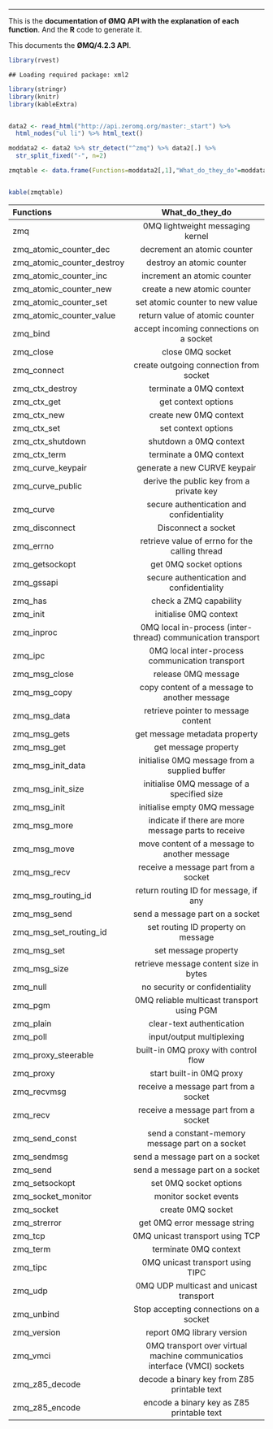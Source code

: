 ------------------------------------------------------------------------

This is the **documentation of ØMQ API with the explanation of each function**. And the **R** code to generate it.

This documents the **ØMQ/4.2.3 API**.

``` r
library(rvest)
```

    ## Loading required package: xml2

``` r
library(stringr)
library(knitr)
library(kableExtra)


data2 <- read_html("http://api.zeromq.org/master:_start") %>% 
  html_nodes("ul li") %>% html_text()

moddata2 <- data2 %>% str_detect("^zmq") %>% data2[.] %>% 
  str_split_fixed("-", n=2)

zmqtable <- data.frame(Functions=moddata2[,1],"What_do_they_do"=moddata2[,2])


kable(zmqtable)
```

| Functions                     | What\_do\_they\_do                                                        |
|:------------------------------|:-------------------------------------------------------------------------:|
| zmq                           | 0MQ lightweight messaging kernel                                          |
| zmq\_atomic\_counter\_dec     | decrement an atomic counter                                               |
| zmq\_atomic\_counter\_destroy | destroy an atomic counter                                                 |
| zmq\_atomic\_counter\_inc     | increment an atomic counter                                               |
| zmq\_atomic\_counter\_new     | create a new atomic counter                                               |
| zmq\_atomic\_counter\_set     | set atomic counter to new value                                           |
| zmq\_atomic\_counter\_value   | return value of atomic counter                                            |
| zmq\_bind                     | accept incoming connections on a socket                                   |
| zmq\_close                    | close 0MQ socket                                                          |
| zmq\_connect                  | create outgoing connection from socket                                    |
| zmq\_ctx\_destroy             | terminate a 0MQ context                                                   |
| zmq\_ctx\_get                 | get context options                                                       |
| zmq\_ctx\_new                 | create new 0MQ context                                                    |
| zmq\_ctx\_set                 | set context options                                                       |
| zmq\_ctx\_shutdown            | shutdown a 0MQ context                                                    |
| zmq\_ctx\_term                | terminate a 0MQ context                                                   |
| zmq\_curve\_keypair           | generate a new CURVE keypair                                              |
| zmq\_curve\_public            | derive the public key from a private key                                  |
| zmq\_curve                    | secure authentication and confidentiality                                 |
| zmq\_disconnect               | Disconnect a socket                                                       |
| zmq\_errno                    | retrieve value of errno for the calling thread                            |
| zmq\_getsockopt               | get 0MQ socket options                                                    |
| zmq\_gssapi                   | secure authentication and confidentiality                                 |
| zmq\_has                      | check a ZMQ capability                                                    |
| zmq\_init                     | initialise 0MQ context                                                    |
| zmq\_inproc                   | 0MQ local in-process (inter-thread) communication transport               |
| zmq\_ipc                      | 0MQ local inter-process communication transport                           |
| zmq\_msg\_close               | release 0MQ message                                                       |
| zmq\_msg\_copy                | copy content of a message to another message                              |
| zmq\_msg\_data                | retrieve pointer to message content                                       |
| zmq\_msg\_gets                | get message metadata property                                             |
| zmq\_msg\_get                 | get message property                                                      |
| zmq\_msg\_init\_data          | initialise 0MQ message from a supplied buffer                             |
| zmq\_msg\_init\_size          | initialise 0MQ message of a specified size                                |
| zmq\_msg\_init                | initialise empty 0MQ message                                              |
| zmq\_msg\_more                | indicate if there are more message parts to receive                       |
| zmq\_msg\_move                | move content of a message to another message                              |
| zmq\_msg\_recv                | receive a message part from a socket                                      |
| zmq\_msg\_routing\_id         | return routing ID for message, if any                                     |
| zmq\_msg\_send                | send a message part on a socket                                           |
| zmq\_msg\_set\_routing\_id    | set routing ID property on message                                        |
| zmq\_msg\_set                 | set message property                                                      |
| zmq\_msg\_size                | retrieve message content size in bytes                                    |
| zmq\_null                     | no security or confidentiality                                            |
| zmq\_pgm                      | 0MQ reliable multicast transport using PGM                                |
| zmq\_plain                    | clear-text authentication                                                 |
| zmq\_poll                     | input/output multiplexing                                                 |
| zmq\_proxy\_steerable         | built-in 0MQ proxy with control flow                                      |
| zmq\_proxy                    | start built-in 0MQ proxy                                                  |
| zmq\_recvmsg                  | receive a message part from a socket                                      |
| zmq\_recv                     | receive a message part from a socket                                      |
| zmq\_send\_const              | send a constant-memory message part on a socket                           |
| zmq\_sendmsg                  | send a message part on a socket                                           |
| zmq\_send                     | send a message part on a socket                                           |
| zmq\_setsockopt               | set 0MQ socket options                                                    |
| zmq\_socket\_monitor          | monitor socket events                                                     |
| zmq\_socket                   | create 0MQ socket                                                         |
| zmq\_strerror                 | get 0MQ error message string                                              |
| zmq\_tcp                      | 0MQ unicast transport using TCP                                           |
| zmq\_term                     | terminate 0MQ context                                                     |
| zmq\_tipc                     | 0MQ unicast transport using TIPC                                          |
| zmq\_udp                      | 0MQ UDP multicast and unicast transport                                   |
| zmq\_unbind                   | Stop accepting connections on a socket                                    |
| zmq\_version                  | report 0MQ library version                                                |
| zmq\_vmci                     | 0MQ transport over virtual machine communicatios interface (VMCI) sockets |
| zmq\_z85\_decode              | decode a binary key from Z85 printable text                               |
| zmq\_z85\_encode              | encode a binary key as Z85 printable text                                 |

